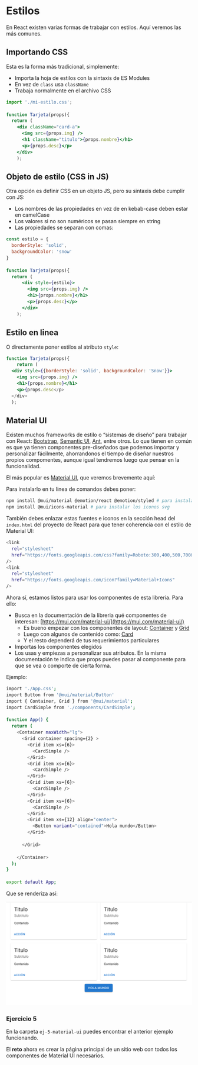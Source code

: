 # Estilos

En React existen varias formas de trabajar con estilos. Aquí veremos las más comunes.

## Importando CSS

Esta es la forma más tradicional, simplemente:

- Importa la hoja de estilos con la sintaxis de ES Modules
- En vez de `class` usa `className`
- Trabaja normalmente en el archivo CSS

```jsx
import './mi-estilo.css';

function Tarjeta(props){
  return (
    <div className="card-a">
      <img src={props.img} />
      <h1 className="titulo">{props.nombre}</h1>
      <p>{props.desc}</p>
    </div>
    );

```

## Objeto de estilo (CSS in JS)

Otra opción es definir CSS en un objeto JS, pero su sintaxis debe cumplir con JS:
- Los nombres de las propiedades en vez de en kebab-case deben estar en camelCase
- Los valores si no son numéricos se pasan siempre en string
- Las propiedades se separan con comas:

```jsx
const estilo = {
  borderStyle: 'solid', 
  backgroundColor: 'snow'
}

function Tarjeta(props){
  return (
      <div style={estilo}>
        <img src={props.img} />
        <h1>{props.nombre}</h1>
        <p>{props.desc}</p>
      </div>
    );

```

## Estilo en linea

O directamente poner estilos al atributo `style`:

```jsx
function Tarjeta(props){
	return (
  <div style={{borderStyle: 'solid', backgroundColor: 'Snow'}}>
    <img src={props.img} />
    <h1>{props.nombre}</h1>
    <p>{props.desc</p>
  </div>
  );

```

## Material UI

Existen muchos frameworks de estilo o “sistemas de diseño” para trabajar con React: [Bootstrap](https://react-bootstrap.github.io/), [Semantic UI](https://semantic-ui.com/), [Ant](https://ant.design/), entre otros. Lo que tienen en común es que ya tienen componentes pre-diseñados que podemos importar y personalizar fácilmente, ahorrandonos el tiempo de diseñar nuestros propios compomentes, aunque igual tendremos luego que pensar en la funcionalidad.

El más popular es [Material UI](https://mui.com/), que veremos brevemente aquí:

Para instalarlo en tu linea de comandos debes poner:

```bash
npm install @mui/material @emotion/react @emotion/styled # para instalar la libreria
npm install @mui/icons-material # para instalar los iconos svg
```

También debes enlazar estas fuentes e iconos en la sección head del `index.html` del proyecto de React para que tener coherencia con el estilo de Material UI:

```bash
<link
  rel="stylesheet"
  href="https://fonts.googleapis.com/css?family=Roboto:300,400,500,700&display=swap"
/>
<link
  rel="stylesheet"
  href="https://fonts.googleapis.com/icon?family=Material+Icons"
/>
```

Ahora sí, estamos listos para usar los componentes de esta libreria. Para ello:

- Busca en la documentación de la libreria qué componentes de interesan: [https://mui.com/material-ui/](https://mui.com/material-ui/)
    - Es bueno empezar con los componentes de layout: [Container](https://mui.com/material-ui/react-container/) y [Grid](https://mui.com/material-ui/react-grid/)
    - Luego con algunos de contenido como: [Card](https://mui.com/material-ui/react-card/)
    - Y el resto dependerá de tus requerimientos particulares
- Importas los componentes elegidos
- Los usas y empiezas a personalizar sus atributos. En la misma documentación te indica que props puedes pasar al componente para que se vea o comporte de cierta forma.

Ejemplo:

```bash
import './App.css';
import Button from '@mui/material/Button'
import { Container, Grid } from '@mui/material';
import CardSimple from './components/CardSimple';

function App() {
  return (
    <Container maxWidth="lg">
      <Grid container spacing={2} >
        <Grid item xs={6}>
          <CardSimple />
        </Grid>
        <Grid item xs={6}>
          <CardSimple />
        </Grid>
        <Grid item xs={6}>
          <CardSimple />
        </Grid>
        <Grid item xs={6}>
          <CardSimple />
        </Grid>
        <Grid item xs={12} align="center">
          <Button variant="contained">Hola mundo</Button>
        </Grid>

      </Grid>

    </Container>
  );
}

export default App;
```

Que se renderiza así:

![](../img/material-ui.png)

### Ejercicio 5

En la carpeta `ej-5-material-ui` puedes encontrar el anterior ejemplo funcionando. 

El **reto** ahora es crear la página principal de un sitio web con todos los componentes de Material UI necesarios.
